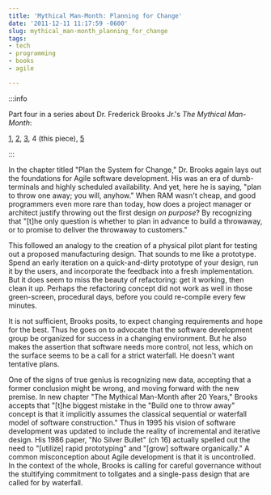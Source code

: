 ```yaml
---
title: 'Mythical Man-Month: Planning for Change'
date: '2011-12-11 11:17:59 -0600'
slug: mythical_man-month_planning_for_change
tags:
- tech
- programming
- books
- agile

---
```


:::info

Part four in a series about Dr. Frederick Brooks Jr.'s _The Mythical Man-Month_:

 [1](./11-09-review_and_reflection_on_the_mythical_man-month_by_frederick_p_brooks_jr.md),
 [2](./11-20-mythical_man-month_conceptual_integrity.md),
 [3](./11-26-the_mythical_man-month_wiki_and_customer_service.md),
 4 (this piece),
 [5](../2012/01-07-mythical_man-month_code_reuse_and_discoverability.md)

:::

In the chapter titled "Plan the System for Change," Dr. Brooks
again lays out the foundations for Agile software development. His was an era of
dumb-terminals and highly scheduled availability. And yet, here he is saying,
"plan to throw one away; you will, anyhow." When RAM wasn't cheap, and good
programmers even more rare than today, how does a project manager or architect
justify throwing out the first design _on purpose_? By recognizing that "[t]he
only question is whether to plan in advance to build a throwaway, or to promise
to deliver the throwaway to customers."

<!-- truncate -->

This followed an analogy to the creation of a physical pilot plant for testing
out a proposed manufacturing design. That sounds to me like a prototype. Spend
an early iteration on a quick-and-dirty prototype of your design, run it by the
users, and incorporate the feedback into a fresh implementation. But it does
seem to miss the beauty of refactoring: get it working, then clean it up.
Perhaps the refactoring concept did not work as well in those green-screen,
procedural days, before you could re-compile every few minutes.

It is not sufficient, Brooks posits, to expect changing requirements and hope
for the best. Thus he goes on to advocate that the software development group be
organized for success in a changing environment. But he also makes the assertion
that software needs more control, not less, which on the surface seems to be a
call for a strict waterfall. He doesn't want tentative plans.

One of the signs of true genius is recognizing new data, accepting that a former
conclusion might be wrong, and moving forward with the new premise. In new
chapter "The Mythical Man-Month after 20 Years," Brooks accepts that "[t]he
biggest mistake in the "Build one to throw away" concept is that it implicitly
assumes the classical sequential or waterfall model of software construction."
Thus in 1995 his vision of software development was updated to include the
reality of incremental and iterative design. His 1986 paper, "No Silver Bullet"
(ch 16) actually spelled out the need to "[utilize] rapid prototyping" and
"[grow] software organically." A common misconception about Agile development is
that it is uncontrolled. In the context of the whole, Brooks is calling for
careful governance without the stultifying commitment to tollgates and a
single-pass design that are called for by waterfall.
